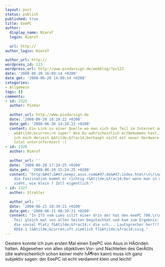 ```yaml
---
layout: post
status: publish
published: true
title: EeePC
author:
  display_name: NimroT
  login: NimroT
  
  url: http://
author_login: NimroT

author_url: http://
wordpress_id: 123
wordpress_url: http://www.pindarsign.de/webblog/?p=123
date: '2008-06-20 16:09:14 +0200'
date_gmt: '2008-06-20 14:09:14 +0200'
categories:
- Allgemein
tags: []
comments:
- id: 2325
  author: Pindar
  
  author_url: http://www.pindarsign.de
  date: '2008-06-20 16:20:22 +0200'
  date_gmt: '2008-06-20 14:20:22 +0200'
  content: Ein Link zu einer Quelle wo man sich das Teil im Internet anschauen k&Atilde;&para;nnte,
    w&Atilde;&curren;re super! Wie Du wahrscheinlich mitbekommen hast, besch&Atilde;&curren;ftige
    ich mich derzeit &Atilde;&frac14;berhaupt nicht mit neuer Hardware und bin deshalb
    total unterinformiert :(
- id: 2326
  author: NimroT
  
  author_url: ''
  date: '2008-06-20 17:24:25 +0200'
  date_gmt: '2008-06-20 15:24:25 +0200'
  content: "http:&#47;&#47;eeepc.asus.com&#47;de&#47;index.htm\r\n\r\nAber ich finde,
    die Faszination kommt er richtig r&Atilde;&frac14;ber wenn man in der Realit&Atilde;&curren;t
    sieht, wie klein 7 Zoll eigentlich."
- id: 2327
  author: Strahler
  
  author_url: ''
  date: '2008-06-21 10:39:21 +0200'
  date_gmt: '2008-06-21 08:39:21 +0200'
  content: "In ITS vom Luko sitzt einer drin der hat den eeePC 700.\r\n\r\nHab das
    Teil gleich mal von allen Seiten begutachtet und kam zum Ergebnis: Wieso schenken
    die soviel Platz f&Atilde;&frac14;r die sch... Lautsprecher her?!?!... Deppenhaffa!\r\nAber
    KDE4.1 l&Atilde;&curren;uft ziemlich fl&Atilde;&frac14;ssig."
---
```

<p>Gestern konnte ich zum ersten Mal einen EeePC von Asus in H&Atilde;&curren;nden halten. Abgesehen von allen objektiven Vor- und Nachteilen des Ger&Atilde;&curren;ts (die wahrscheinlich schon keiner mehr h&Atilde;&para;ren kann) muss ich ganz subjektiv sagen: der EeePC ist echt verdammt klein und leicht!</p>
